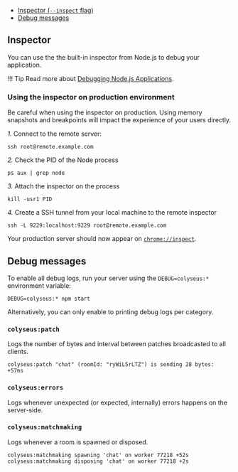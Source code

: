 - [Inspector (`--inspect` flag)](#inspector)
- [Debug messages](#debug-messages)

## Inspector

You can use the the built-in inspector from Node.js to debug your application.

!!! Tip
    Read more about [Debugging Node.js Applications](https://nodejs.org/en/docs/inspector/).

### Using the inspector on production environment

Be careful when using the inspector on production. Using memory snapshots and breakpoints will impact the experience of your users directly.

*1.* Connect to the remote server:

```
ssh root@remote.example.com
```

*2.* Check the PID of the Node process

```
ps aux | grep node
```

*3.* Attach the inspector on the process

```
kill -usr1 PID
```

*4.* Create a SSH tunnel from your local machine to the remote inspector

```
ssh -L 9229:localhost:9229 root@remote.example.com
```

Your production server should now appear on [`chrome://inspect`](`chrome://inspect`).

## Debug messages

To enable all debug logs, run your server using the `DEBUG=colyseus:*` environment variable:

```
DEBUG=colyseus:* npm start
```

Alternatively, you can only enable to printing debug logs per category. 

### `colyseus:patch`

Logs the number of bytes and interval between patches broadcasted to all clients.

```
colyseus:patch "chat" (roomId: "ryWiL5rLTZ") is sending 28 bytes: +57ms
```

### `colyseus:errors`

Logs whenever unexpected (or expected, internally) errors happens on the server-side.

### `colyseus:matchmaking`

Logs whenever a room is spawned or disposed.

```
colyseus:matchmaking spawning 'chat' on worker 77218 +52s
colyseus:matchmaking disposing 'chat' on worker 77218 +2s
```
